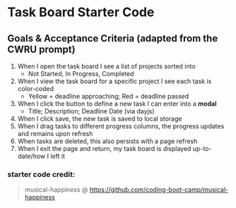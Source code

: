# Task Board Starter Code

## Goals & Acceptance Criteria (adapted from the CWRU prompt)
1. When I open the task board I see a list of projects sorted into
    - Not Started, In Progress, Completed
2. When I view the task board for a specific project I see each task is color-coded
    - Yellow = deadline approaching; Red = deadline passed
3. When I click the button to define a new task I can enter into a **modal**
    - Title; Description; Deadline Date (via dayjs)
4. When I click save, the new task is saved to local storage
5. When I drag tasks to different progress columns, the progress updates and remains upon refresh
6. When tasks are deleted, this also persists with a page refresh
7. When I exit the page and return, my task board is displayed up-to-date/how I left it




### starter code credit: 
> musical-happiness @ https://github.com/coding-boot-camp/musical-happiness